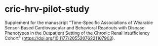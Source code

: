 # cric-hrv-pilot-study
Supplement for the manuscript "Time-Specific Associations of Wearable Sensor-Based Cardiovascular and Behavioral Readouts with Disease Phenotypes in the Outpatient Setting of the Chronic Renal Insufficiency Cohort" (https://doi.org/10.1177/20552076221107903).
